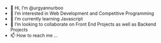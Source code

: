- 👋 Hi, I’m @urgyannurboo
- 👀 I’m interested in Web Development and Competitive Programming
- 🌱 I’m currently learning Javascript
- 💞️ I’m looking to collaborate on Front End Projects as well as Backend Projects
- 📫 How to reach me ...

<!---
urgyannurboo/urgyannurboo is a ✨ special ✨ repository because its `README.md` (this file) appears on your GitHub profile.
You can click the Preview link to take a look at your changes.
--->
